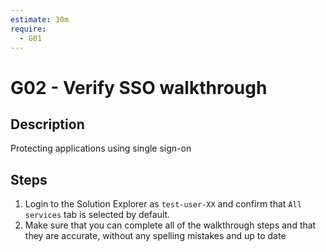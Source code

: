 ```yaml
---
estimate: 30m
require:
  - G01
---
```


# G02 - Verify SSO walkthrough

## Description

Protecting applications using single sign-on

## Steps

1. Login to the Solution Explorer as `test-user-XX` and confirm that `All services` tab is selected by default.
2. Make sure that you can complete all of the walkthrough steps and that they are accurate, without any spelling mistakes and up to date
